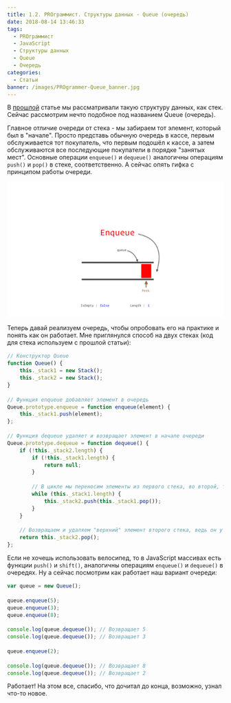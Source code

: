 ```yaml
---
title: 1.2. PROграммист. Структуры данных - Queue (очередь)
date: 2018-08-14 13:46:33
tags:
  - PROграммист
  - JavaScript
  - Структуры данных
  - Queue
  - Очередь
categories:
  - Статьи
banner: /images/PROgrammer-Queue_banner.jpg
---
```

В [прошлой](/2018/08/07/1-PROграммист-Структуры-данных-Stack-стек/) статье мы рассматривали такую структуру данных, как стек. Сейчас рассмотрим нечто подобное под названием Queue (очередь).
<!-- more -->
Главное отличие очереди от стека - мы забираем тот элемент, который был в "начале". Просто представь обычную очередь в кассе, первым обслуживается тот  покупатель, что первым подошёл к кассе, а затем обслуживаются все последующие покупатели в порядке "занятых мест". Основные операции `enqueue()` и `dequeue()` аналогичны операциям `push()` и `pop()` в стеке, соответственно. А сейчас опять гифка с принципом работы очереди.

![Queue](/images/PROgrammer-Queue_1.gif)

Теперь давай реализуем очередь, чтобы опробовать его на практике и понять как он работает. Мне приглянулся способ на двух стеках (код для стека используем с прошлой статьи):

```javascript
// Конструктор Queue
function Queue() {
    this._stack1 = new Stack();
    this._stack2 = new Stack();
}

// Функция enqueue добавляет элемент в очередь
Queue.prototype.enqueue = function enqueue(element) {
    this._stack1.push(element);
};

// Функция dequeue удаляет и возвращает элемент в начале очереди
Queue.prototype.dequeue = function dequeue() {
    if (!this._stack2.length) {
        if (!this._stack1.length) {
            return null;
        }
        
        // В цикле мы переносим элементы из первого стека, во второй, тем самым его "переворачивая", вспомните как работает стек
        while (this._stack1.length) {
            this._stack2.push(this._stack1.pop());
        }
    }
    
    // Возвращаем и удаляем "верхний" элемент второго стека, ведь он у нас перевернутый и каждый верхний элемент стека является элементом в начале нашей очереди
    return this._stack2.pop();
};
```

Если не хочешь использовать велосипед, то в JavaScript массивах есть функции `push()` и `shift()`, аналогичны операциям `enqueue()` и `dequeue()` в очередях. Ну а сейчас посмотрим как работает наш вариант очереди:

```javascript
var queue = new Queue();

queue.enqueue(5);
queue.enqueue(3);
queue.enqueue(8);

console.log(queue.dequeue()); // Возвращает 5
console.log(queue.dequeue()); // Возвращает 3

queue.enqueue(2);

console.log(queue.dequeue()); // Возвращает 8
console.log(queue.dequeue()); // Возвращает 2
```

Работает! На этом все, спасибо, что дочитал до конца, возможно, узнал что-то новое.
